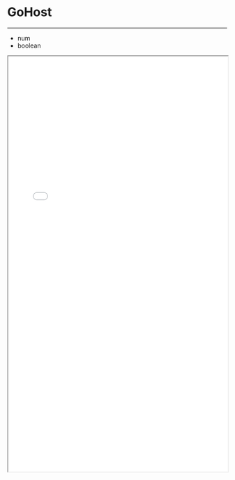 
# GoHost
 ---
 
 + num
 + boolean
 
 <iframe width="100%" height="950" src="origin/index.html"></iframe>
 